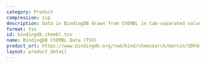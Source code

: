 ```yaml
---
category: Product
compression: zip
description: Data in BindingDB drawn from ChEMBL in tab-separated values format
format: tsv
id: bindingdb.chembl_tsv
name: BindingDB ChEMBL Data (TSV)
product_url: https://www.bindingdb.org/rwd/bind/chemsearch/marvin/SDFdownload.jsp?download_file=/rwd/bind/downloads/BindingDB_ChEMBL_202507_tsv.zip
layout: product_detail
---
```

